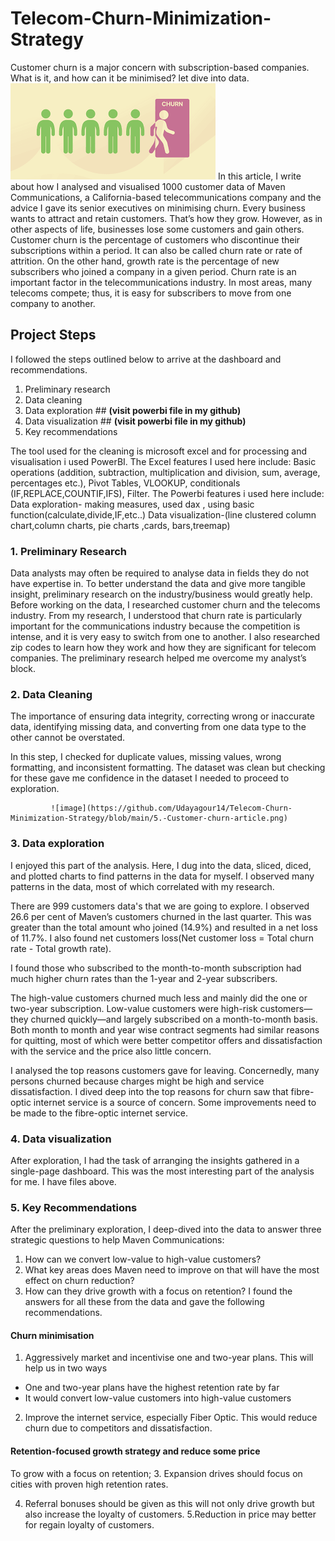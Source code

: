 # Telecom-Churn-Minimization-Strategy
Customer churn is a major concern with subscription-based companies. What is it, and how can it be minimised? let dive into data.
                  ![image](https://github.com/Udayagour14/Telecom-Churn-Minimization-Strategy/blob/main/download.png)
In this article, I write about how I analysed and visualised 1000 customer data of Maven Communications, a California-based telecommunications company and the advice I gave its senior executives on minimising churn.
Every business wants to attract and retain customers. That’s how they grow. However, as in other aspects of life, businesses lose some customers and gain others. Customer churn is the percentage of customers who discontinue their subscriptions within a period. It can also be called churn rate or rate of attrition. On the other hand, growth rate is the percentage of new subscribers who joined a company in a given period.
Churn rate is an important factor in the telecommunications industry. In most areas, many telecoms compete; thus, it is easy for subscribers to move from one company to another.


## **Project Steps**

I followed the steps outlined below to arrive at the dashboard and recommendations.
1. Preliminary research
2. Data cleaning
3. Data exploration ## **(visit powerbi file in my github)**
4. Data visualization ## **(visit powerbi file in my github)**
5. Key recommendations


The tool used for the cleaning is microsoft excel and for processing and visualisation i used PowerBI. 
The Excel features I used here include:
Basic operations (addition, subtraction, multiplication and division, sum, average, percentages etc.), Pivot Tables, 
VLOOKUP, conditionals (IF,REPLACE,COUNTIF,IFS), Filter.
The Powerbi features i used here include:
Data exploration- making measures, used dax , using basic function(calculate,divide,IF,etc..)
Data visualization-(line clustered column chart,column charts, pie charts ,cards, bars,treemap)


### **1. Preliminary Research**
Data analysts may often be required to analyse data in fields they do not have expertise in. To better understand the 
data and give more tangible insight, preliminary research on the industry/business would greatly help. Before working on
the data, I researched customer churn and the telecoms industry. From my research, I understood that churn rate is 
particularly important for the communications industry because the competition is intense, and it is very easy to switch from 
one to another. I also researched zip codes to learn how they work and how they are significant for telecom companies. The
preliminary research helped me overcome my analyst’s block.

### **2. Data Cleaning**
The importance of ensuring data integrity, correcting wrong or inaccurate data, identifying missing data, and converting
from one data type to the other cannot be overstated.

In this step, I checked for duplicate values, missing values, wrong formatting, and inconsistent formatting. The dataset
was clean but checking for these gave me confidence in the dataset I needed to proceed to exploration.

             ![image](https://github.com/Udayagour14/Telecom-Churn-Minimization-Strategy/blob/main/5.-Customer-churn-article.png)
             


### **3. Data exploration**

I enjoyed this part of the analysis. Here, I dug into the data, sliced, diced, and plotted charts to find patterns in 
the data for myself. I observed many patterns in the data, most of which correlated with my research. 

There are 999 customers data's that we are going to explore.
I observed 26.6 per cent of Maven’s customers churned in the last quarter. This was greater than the total amount who joined (14.9%) and resulted in a net loss of 11.7%.
I also found net customers loss(Net customer loss = Total churn rate - Total growth rate).

I found those who subscribed to the month-to-month subscription had much higher churn rates than the 1-year and 2-year subscribers.

The high-value customers churned much less and mainly did the one or two-year subscription. Low-value customers were high-risk customers—they churned quickly—and largely subscribed on a month-to-month basis.
Both month to month and year wise contract segments had similar reasons for quitting, most of which were better competitor offers and dissatisfaction with the service and the price also little concern.

I analysed the top reasons customers gave for leaving. Concernedly, many persons churned because charges might be high and service dissatisfaction.
I dived deep into the top reasons for churn saw that fibre-optic internet service is a source of concern. Some improvements need to be made to the fibre-optic internet service.


### **4. Data visualization**
After exploration, I had the task of arranging the insights gathered in a single-page dashboard. This was the most 
interesting part of the analysis for me. I have files above.

### **5. Key Recommendations**
After the preliminary exploration, I deep-dived into the data to answer three strategic questions to help Maven Communications:
1. How can we convert low-value to high-value customers?
2. What key areas does Maven need to improve on that will have the most effect on churn reduction? 
3. How can they drive growth with a focus on retention?
I found the answers for all these from the data and gave the following recommendations.

#### **Churn minimisation**
1. Aggressively market and incentivise one and two-year plans. This will help us in two ways
- One and two-year plans have the highest retention rate by far
- It would convert low-value customers into high-value customers

2. Improve the internet service, especially Fiber Optic. This would reduce churn due to competitors and dissatisfaction.

#### **Retention-focused growth strategy and reduce some price**
To grow with a focus on retention;
3. Expansion drives should focus on cities with proven high retention rates.

4. Referral bonuses should be given as this will not only drive growth but also
increase the loyalty of customers.
5.Reduction in price may better for regain loyalty of customers. 
